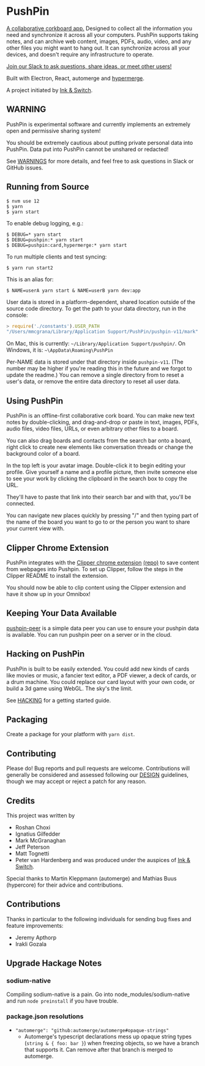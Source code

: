 # PushPin

[A collaborative corkboard app.](http://inkandswitch.github.io/pushpin) Designed to collect all the information you need and synchronize it across all your computers. PushPin supports taking notes, and can archive web content, images, PDFs, audio, video, and any other files you might want to hang out. It can synchronize across all your devices, and doesn't require any infrastructure to operate.

[Join our Slack to ask questions, share ideas, or meet other users!](https://communityinviter.com/apps/automerge/automerge)

Built with Electron, React, automerge and [hypermerge](https://github.com/automerge/hypermerge).

A project initiated by [Ink & Switch](https://inkandswitch.com/).

## WARNING

PushPin is experimental software and currently implements an extremely open and permissive sharing system!

You should be extremely cautious about putting private personal data into PushPin. Data put into PushPin cannot be unshared or redacted!

See [WARNINGS](WARNINGS.md) for more details, and feel free to ask questions in Slack or GitHub issues.

## Running from Source

```console
$ nvm use 12
$ yarn
$ yarn start
```

To enable debug logging, e.g.:

```console
$ DEBUG=* yarn start
$ DEBUG=pushpin:* yarn start
$ DEBUG=pushpin:card,hypermerge:* yarn start
```

To run multiple clients and test syncing:

```console
$ yarn run start2
```

This is an alias for:

```console
$ NAME=userA yarn start & NAME=userB yarn dev:app
```

User data is stored in a platform-dependent, shared location outside of the
source code directory. To get the path to your data directory, run in the
console:

```javascript
> require('./constants').USER_PATH
"/Users/mmcgrana/Library/Application Support/PushPin/pushpin-v11/mark"
```

On Mac, this is currently: `~/Library/Application Support/pushpin/`.
On Windows, it is: `~\AppData\Roaming\PushPin`

Per-NAME data is stored under that directory inside `pushpin-v11`. (The number may be higher if you're reading this in the future and we forgot to update the readme.) You can remove a single directory from to reset a user's data, or remove the entire data directory to reset all user data.

## Using PushPin

PushPin is an offline-first collaborative cork board. You can make new text notes by double-clicking, and drag-and-drop or paste in text, images, PDFs, audio files, video files, URLs, or even arbitrary other files to a board.

You can also drag boards and contacts from the search bar onto a board, right click to create new elements like conversation threads or change the background color of a board.

In the top left is your avatar image. Double-click it to begin editing your profile. Give yourself a name and a profile picture, then invite someone else to see your work by clicking the clipboard in the search box to copy the URL.

They'll have to paste that link into their search bar and with that, you'll be connected.

You can navigate new places quickly by pressing "/" and then typing part of the name of the board you want to go to or the person you want to share your current view with.

## Clipper Chrome Extension

PushPin integrates with the [Clipper chrome extension](https://chrome.google.com/webstore/detail/pushpin-clipper/kdnhjinccidgfopcfckekiihpjakjhng) [(repo)](https://github.com/pvh/pushpin-clipper) to save content from webpages into Pushpin. To set up Clipper, follow the steps in the Clipper README to install the extension.

You should now be able to clip content using the Clipper extension and have it show up in your Omnibox!

## Keeping Your Data Available

[pushpin-peer](https://github.com/mjtognetti/pushpin-peer) is a simple data peer you can use to ensure your pushpin data is available. You can run pushpin peer on a server or in the cloud.

## Hacking on PushPin

PushPin is built to be easily extended. You could add new kinds of cards like movies or music, a fancier text editor, a PDF viewer, a deck of cards, or a drum machine. You could replace our card layout with your own code, or build a 3d game using WebGL. The sky's the limit.

See [HACKING](HACKING.md) for a getting started guide.

## Packaging

Create a package for your platform with `yarn dist`.

## Contributing

Please do! Bug reports and pull requests are welcome. Contributions will generally be considered and assessed following our [DESIGN](DESIGN.md) guidelines, though we may accept or reject a patch for any reason.

## Credits

This project was written by

- Roshan Choxi
- Ignatius Gilfedder
- Mark McGranaghan
- Jeff Peterson
- Matt Tognetti
- Peter van Hardenberg
  and was produced under the auspices of [Ink & Switch](inkandswitch.com).

Special thanks to Martin Kleppmann (automerge) and Mathias Buus (hypercore) for their advice and contributions.

## Contributions

Thanks in particular to the following individuals for sending bug fixes and feature improvements:

- Jeremy Apthorp
- Irakli Gozala

## Upgrade Hackage Notes

### sodium-native

Compiling sodium-native is a pain. Go into node_modules/sodium-native and run `node preinstall` if you have trouble.

### package.json resolutions

- `"automerge": "github:automerge/automerge#opaque-strings"`
  - Automerge's typescript declarations mess up opaque string types (`string & { foo: bar }`) when
    freezing objects, so we have a branch that supports it. Can remove after that branch is merged
    to automerge.
